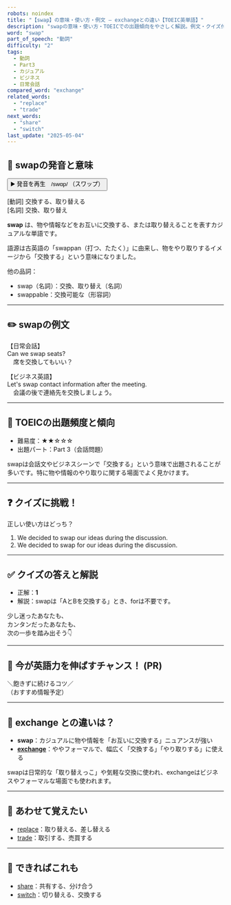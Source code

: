 ```yaml
---
robots: noindex
title: "【swap】の意味・使い方・例文 ― exchangeとの違い【TOEIC英単語】"
description: "swapの意味・使い方・TOEICでの出題傾向をやさしく解説。例文・クイズ付きでexchangeとの違いもわかりやすく学べます。"
word: "swap"
part_of_speech: "動詞"
difficulty: "2"
tags:
  - 動詞
  - Part3
  - カジュアル
  - ビジネス
  - 日常会話
compared_word: "exchange"
related_words:
  - "replace"
  - "trade"
next_words:
  - "share"
  - "switch"
last_update: "2025-05-04"
---
```


## 🔰 swapの発音と意味

<button class="play-audio" onclick="playTTS('swap')">
  <span class="play-audio-main">
    ▶️ 発音を再生　/swɑp/
  </span>
  <span class="play-audio-sub">
    （スワップ）
  </span>
</button>

[動詞] 交換する、取り替える  
[名詞] 交換、取り替え

**swap** は、物や情報などをお互いに交換する、または取り替えることを表すカジュアルな単語です。

語源は古英語の「swappan（打つ、たたく）」に由来し、物をやり取りするイメージから「交換する」という意味になりました。

他の品詞：  
- swap（名詞）：交換、取り替え（名詞）
- swappable：交換可能な（形容詞）

---

## ✏️ swapの例文

【日常会話】  
Can we swap seats?  
　席を交換してもいい？

【ビジネス英語】  
Let's swap contact information after the meeting.  
　会議の後で連絡先を交換しましょう。

---

## 🎯 TOEICの出題頻度と傾向

- 難易度：★★☆☆☆
- 出題パート：Part 3（会話問題）

swapは会話文やビジネスシーンで「交換する」という意味で出題されることが多いです。特に物や情報のやり取りに関する場面でよく見かけます。

---

## ❓ クイズに挑戦！

正しい使い方はどっち？

1. We decided to swap our ideas during the discussion.  
2. We decided to swap for our ideas during the discussion.

---

## ✅ クイズの答えと解説

- 正解：**1**
- 解説：swapは「AとBを交換する」とき、forは不要です。

少し迷ったあなたも、  
カンタンだったあなたも、  
次の一歩を踏み出そう👇️

---

## 🚀 今が英語力を伸ばすチャンス！ (PR)

<div class="info-center">
＼飽きずに続けるコツ／<br>  
（おすすめ情報予定）
</div>

---

## 🤔  exchange との違いは？

- **swap**：カジュアルに物や情報を「お互いに交換する」ニュアンスが強い
- **[exchange](/word/exchange/)**：ややフォーマルで、幅広く「交換する」「やり取りする」に使える

swapは日常的な「取り替えっこ」や気軽な交換に使われ、exchangeはビジネスやフォーマルな場面でも使われます。

---

## 🧩 あわせて覚えたい

- [replace](/word/replace/)：取り替える、差し替える
- [trade](/word/trade/)：取引する、売買する

---

## 📖 できればこれも

- [share](/word/share/)：共有する、分け合う
- [switch](/word/switch/)：切り替える、交換する

<!-- cvid: aid20_bid27 -->
